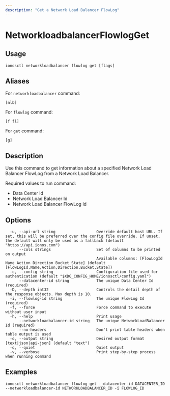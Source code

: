 ```yaml
---
description: "Get a Network Load Balancer FlowLog"
---
```


# NetworkloadbalancerFlowlogGet

## Usage

```text
ionosctl networkloadbalancer flowlog get [flags]
```

## Aliases

For `networkloadbalancer` command:

```text
[nlb]
```

For `flowlog` command:

```text
[f fl]
```

For `get` command:

```text
[g]
```

## Description

Use this command to get information about a specified Network Load Balancer FlowLog from a Network Load Balancer.

Required values to run command:

* Data Center Id
* Network Load Balancer Id
* Network Load Balancer FlowLog Id

## Options

```text
  -u, --api-url string                  Override default host URL. If set, this will be preferred over the config file override. If unset, the default will only be used as a fallback (default "https://api.ionos.com")
      --cols strings                    Set of columns to be printed on output 
                                        Available columns: [FlowLogId Name Action Direction Bucket State] (default [FlowLogId,Name,Action,Direction,Bucket,State])
  -c, --config string                   Configuration file used for authentication (default "$XDG_CONFIG_HOME/ionosctl/config.yaml")
      --datacenter-id string            The unique Data Center Id (required)
  -D, --depth int32                     Controls the detail depth of the response objects. Max depth is 10.
  -i, --flowlog-id string               The unique FlowLog Id (required)
  -f, --force                           Force command to execute without user input
  -h, --help                            Print usage
      --networkloadbalancer-id string   The unique NetworkLoadBalancer Id (required)
      --no-headers                      Don't print table headers when table output is used
  -o, --output string                   Desired output format [text|json|api-json] (default "text")
  -q, --quiet                           Quiet output
  -v, --verbose                         Print step-by-step process when running command
```

## Examples

```text
ionosctl networkloadbalancer flowlog get --datacenter-id DATACENTER_ID --networkloadbalancer-id NETWORKLOADBALANCER_ID -i FLOWLOG_ID
```

